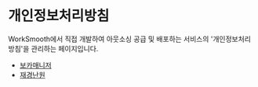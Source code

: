 # 개인정보처리방침

WorkSmooth에서 직접 개발하여 아웃소싱 공급 및 배포하는 서비스의 '개인정보처리방침'을 관리하는 페이지입니다.

- [보카매니저](https://worksmooth.github.io/privacy-policy/VOCAMANAGER)
- [재경난원](https://worksmooth.github.io/privacy-policy/JKNAN)
